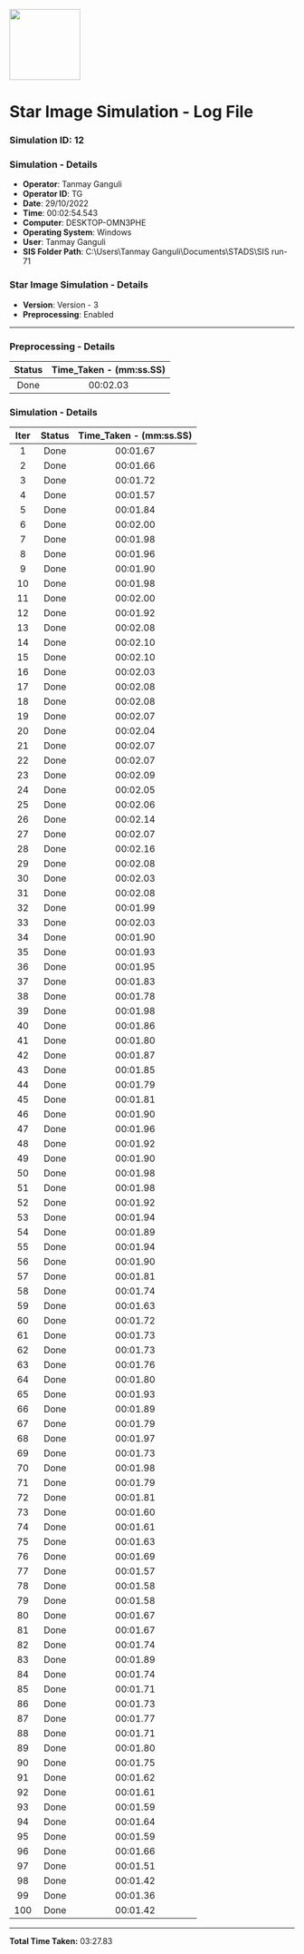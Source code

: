 [<img src="https://www.aero.iitb.ac.in/satlab/images/IITBSSP2019.png" width="125"/>](image.png)

# Star Image Simulation - Log File

### Simulation ID: 12

### Simulation - Details
* **Operator**: Tanmay Ganguli
* **Operator ID**: TG
* **Date**: 29/10/2022
* **Time**: 00:02:54.543
* **Computer**: DESKTOP-OMN3PHE
* **Operating System**: Windows
* **User**: Tanmay Ganguli
* **SIS Folder Path**: C:\Users\Tanmay Ganguli\Documents\STADS\SIS run-71

### Star Image Simulation - Details
* **Version**: Version - 3
* **Preprocessing**: Enabled

---

### Preprocessing - Details

|Status|Time_Taken - (mm:ss.SS)
|:---:|:---:|
|Done|00:02.03|

### Simulation - Details

|Iter|Status|Time_Taken - (mm:ss.SS)|
|:---:|:---:|:---:|
|1|Done|00:01.67|
|2|Done|00:01.66|
|3|Done|00:01.72|
|4|Done|00:01.57|
|5|Done|00:01.84|
|6|Done|00:02.00|
|7|Done|00:01.98|
|8|Done|00:01.96|
|9|Done|00:01.90|
|10|Done|00:01.98|
|11|Done|00:02.00|
|12|Done|00:01.92|
|13|Done|00:02.08|
|14|Done|00:02.10|
|15|Done|00:02.10|
|16|Done|00:02.03|
|17|Done|00:02.08|
|18|Done|00:02.08|
|19|Done|00:02.07|
|20|Done|00:02.04|
|21|Done|00:02.07|
|22|Done|00:02.07|
|23|Done|00:02.09|
|24|Done|00:02.05|
|25|Done|00:02.06|
|26|Done|00:02.14|
|27|Done|00:02.07|
|28|Done|00:02.16|
|29|Done|00:02.08|
|30|Done|00:02.03|
|31|Done|00:02.08|
|32|Done|00:01.99|
|33|Done|00:02.03|
|34|Done|00:01.90|
|35|Done|00:01.93|
|36|Done|00:01.95|
|37|Done|00:01.83|
|38|Done|00:01.78|
|39|Done|00:01.98|
|40|Done|00:01.86|
|41|Done|00:01.80|
|42|Done|00:01.87|
|43|Done|00:01.85|
|44|Done|00:01.79|
|45|Done|00:01.81|
|46|Done|00:01.90|
|47|Done|00:01.96|
|48|Done|00:01.92|
|49|Done|00:01.90|
|50|Done|00:01.98|
|51|Done|00:01.98|
|52|Done|00:01.92|
|53|Done|00:01.94|
|54|Done|00:01.89|
|55|Done|00:01.94|
|56|Done|00:01.90|
|57|Done|00:01.81|
|58|Done|00:01.74|
|59|Done|00:01.63|
|60|Done|00:01.72|
|61|Done|00:01.73|
|62|Done|00:01.73|
|63|Done|00:01.76|
|64|Done|00:01.80|
|65|Done|00:01.93|
|66|Done|00:01.89|
|67|Done|00:01.79|
|68|Done|00:01.97|
|69|Done|00:01.73|
|70|Done|00:01.98|
|71|Done|00:01.79|
|72|Done|00:01.81|
|73|Done|00:01.60|
|74|Done|00:01.61|
|75|Done|00:01.63|
|76|Done|00:01.69|
|77|Done|00:01.57|
|78|Done|00:01.58|
|79|Done|00:01.58|
|80|Done|00:01.67|
|81|Done|00:01.67|
|82|Done|00:01.74|
|83|Done|00:01.89|
|84|Done|00:01.74|
|85|Done|00:01.71|
|86|Done|00:01.73|
|87|Done|00:01.77|
|88|Done|00:01.71|
|89|Done|00:01.80|
|90|Done|00:01.75|
|91|Done|00:01.62|
|92|Done|00:01.61|
|93|Done|00:01.59|
|94|Done|00:01.64|
|95|Done|00:01.59|
|96|Done|00:01.66|
|97|Done|00:01.51|
|98|Done|00:01.42|
|99|Done|00:01.36|
|100|Done|00:01.42|

---

**Total Time Taken:** 03:27.83
